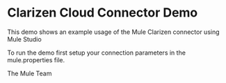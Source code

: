 
Clarizen Cloud Connector Demo
=============================
This demo shows an example usage of the Mule Clarizen connector using Mule Studio
<p>To run the demo first setup your connection parameters in the mule.properties file.</p>

The Mule Team
